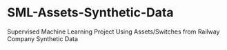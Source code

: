# SML-Assets-Synthetic-Data
Supervised Machine Learning Project Using Assets/Switches from Railway Company Synthetic Data
